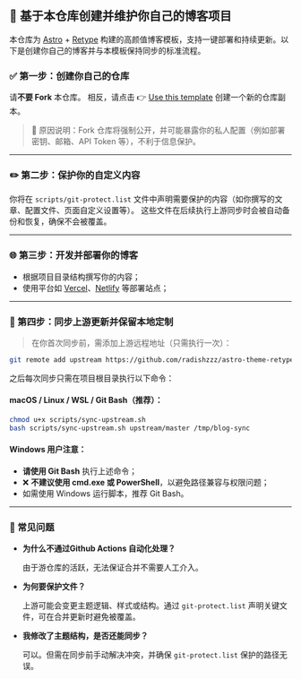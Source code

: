 ## 🚀 基于本仓库创建并维护你自己的博客项目

本仓库为 [Astro](https://astro.build/) + [Retype](https://retype.com/) 构建的高颜值博客模板，支持一键部署和持续更新。以下是创建你自己的博客并与本模板保持同步的标准流程。

### ✅ 第一步：创建你自己的仓库

请**不要 Fork** 本仓库。
相反，请点击 👉 [Use this template](https://github.com/radishzzz/astro-theme-retypeset) 创建一个新的仓库副本。

> 📌 原因说明：Fork 仓库将强制公开，并可能暴露你的私人配置（例如部署密钥、邮箱、API Token 等），不利于信息保护。

---

### ✏️ 第二步：保护你的自定义内容

你将在 `scripts/git-protect.list` 文件中声明需要保护的内容（如你撰写的文章、配置文件、页面自定义设置等）。
这些文件在后续执行上游同步时会被自动备份和恢复，确保不会被覆盖。

---

### 🌐 第三步：开发并部署你的博客

* 根据项目目录结构撰写你的内容；
* 使用平台如 [Vercel](https://vercel.com/)、[Netlify](https://www.netlify.com/) 等部署站点；

---

### 🔄 第四步：同步上游更新并保留本地定制

> 在你首次同步前，需添加上游远程地址（只需执行一次）：

```bash
git remote add upstream https://github.com/radishzzz/astro-theme-retypeset.git
```

之后每次同步只需在项目根目录执行以下命令：

#### macOS / Linux / WSL / Git Bash（推荐）：

```bash
chmod u+x scripts/sync-upstream.sh
bash scripts/sync-upstream.sh upstream/master /tmp/blog-sync
```

#### Windows 用户注意：

* **请使用 Git Bash** 执行上述命令；
* ❌ **不建议使用 cmd.exe 或 PowerShell**，以避免路径兼容与权限问题；
* 如需使用 Windows 运行脚本，推荐 Git Bash。

---

### 📎 常见问题

* **为什么不通过Github Actions 自动化处理？**

  由于游仓库的活跃，无法保证合并不需要人工介入。

* **为何要保护文件？**

  上游可能会变更主题逻辑、样式或结构。通过 `git-protect.list` 声明关键文件，可在合并更新时避免被覆盖。

* **我修改了主题结构，是否还能同步？**

  可以。但需在同步前手动解决冲突，并确保 `git-protect.list` 保护的路径无误。
